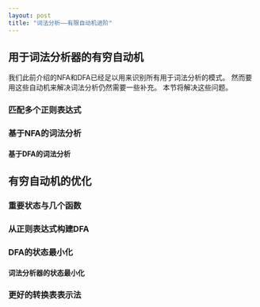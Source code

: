 ```yaml
---
layout: post
title: "词法分析——有限自动机进阶"
---
```


## 用于词法分析器的有穷自动机

我们此前介绍的NFA和DFA已经足以用来识别所有用于词法分析的模式。
然而要用这些自动机来解决词法分析仍然需要一些补充。
本节将解决这些问题。

### 匹配多个正则表达式

### 基于NFA的词法分析

#### 基于DFA的词法分析

## 有穷自动机的优化

### 重要状态与几个函数

### 从正则表达式构建DFA

### DFA的状态最小化

#### 词法分析器的状态最小化

### 更好的转换表表示法
